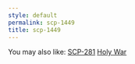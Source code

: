 ```yaml
---
style: default
permalink: scp-1449
title: scp-1449
---
```

You may also like:
[SCP-281](http://scp-wiki.net/scp-281)
[Holy War](http://scp-wiki.net/holy-war)
